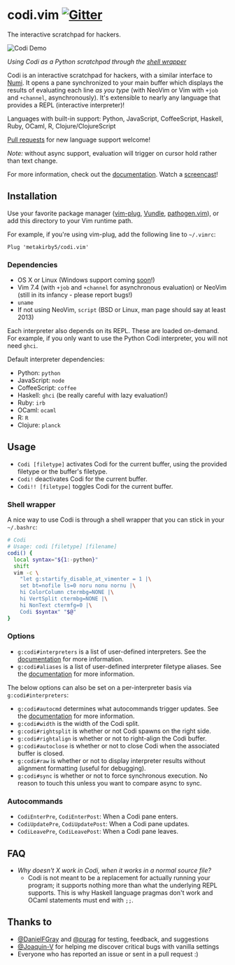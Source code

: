 # codi.vim [![Gitter](https://badges.gitter.im/codi-vim/Lobby.svg)](https://gitter.im/codi-vim/Lobby?utm_source=badge&utm_medium=badge&utm_campaign=pr-badge)

The interactive scratchpad for hackers.

![Codi Demo](https://ptpb.pw/TsaW.gif)

_Using Codi as a Python scratchpad through the
[shell wrapper](#shell-wrapper)_

Codi is an interactive scratchpad for hackers, with a similar interface to
[Numi](https://numi.io). It opens a pane synchronized to your main buffer
which displays the results of evaluating each line *as you type* (with NeoVim
or Vim with `+job` and `+channel`, asynchronously). It's extensible to nearly
any language that provides a REPL (interactive interpreter)!

Languages with built-in support:
Python, JavaScript, CoffeeScript, Haskell, Ruby, OCaml, R, Clojure/ClojureScript

[Pull requests](https://github.com/metakirby5/codi.vim/pulls)
for new language support welcome!

*Note:* without async support, evaluation will trigger on cursor hold rather
than text change.

For more information, check out the [documentation](doc/codi.txt).
Watch a [screencast](https://ptpb.pw/t/~codi)!

## Installation

Use your favorite package manager
([vim-plug](https://github.com/junegunn/vim-plug),
[Vundle](https://github.com/VundleVim/Vundle.vim),
[pathogen.vim](https://github.com/tpope/vim-pathogen)),
or add this directory to your Vim runtime path.

For example, if you're using vim-plug, add the following line to `~/.vimrc`:

```
Plug 'metakirby5/codi.vim'
```

### Dependencies

- OS X or Linux (Windows support coming
  [soon](https://github.com/metakirby5/codi.vim/issues/14)!)
- Vim 7.4 (with `+job` and `+channel` for asynchronous evaluation) or
  NeoVim (still in its infancy - please report bugs!)
- `uname`
- If not using NeoVim, `script` (BSD or Linux, man page should say at least
  2013)

Each interpreter also depends on its REPL. These are loaded on-demand. For
example, if you only want to use the Python Codi interpreter, you will not
need `ghci`.

Default interpreter dependencies:

  - Python:       `python`
  - JavaScript:   `node`
  - CoffeeScript: `coffee`
  - Haskell:      `ghci` (be really careful with lazy evaluation!)
  - Ruby:         `irb`
  - OCaml:        `ocaml`
  - R:            `R`
  - Clojure:      `planck`

## Usage

- `Codi [filetype]` activates Codi for the current buffer, using the provided
  filetype or the buffer's filetype.
- `Codi!` deactivates Codi for the current buffer.
- `Codi!! [filetype]` toggles Codi for the current buffer.

### Shell wrapper

A nice way to use Codi is through a shell wrapper that you can stick in your
`~/.bashrc`:

```sh
# Codi
# Usage: codi [filetype] [filename]
codi() {
  local syntax="${1:-python}"
  shift
  vim -c \
    "let g:startify_disable_at_vimenter = 1 |\
    set bt=nofile ls=0 noru nonu nornu |\
    hi ColorColumn ctermbg=NONE |\
    hi VertSplit ctermbg=NONE |\
    hi NonText ctermfg=0 |\
    Codi $syntax" "$@"
}
```

### Options

- `g:codi#interpreters` is a list of user-defined interpreters.
  See the [documentation](doc/codi.txt) for more information.
- `g:codi#aliases` is a list of user-defined interpreter filetype aliases.
  See the [documentation](doc/codi.txt) for more information.

The below options can also be set on a per-interpreter basis via
`g:codi#interpreters`:

- `g:codi#autocmd` determines what autocommands trigger updates.
  See the [documentation](doc/codi.txt) for more information.
- `g:codi#width` is the width of the Codi split.
- `g:codi#rightsplit` is whether or not Codi spawns on the right side.
- `g:codi#rightalign` is whether or not to right-align the Codi buffer.
- `g:codi#autoclose` is whether or not to close Codi when the associated
  buffer is closed.
- `g:codi#raw` is whether or not to display interpreter results without
  alignment formatting (useful for debugging).
- `g:codi#sync` is whether or not to force synchronous execution. No reason to
  touch this unless you want to compare async to sync.

### Autocommands

- `CodiEnterPre`, `CodiEnterPost`: When a Codi pane enters.
- `CodiUpdatePre`, `CodiUpdatePost`: When a Codi pane updates.
- `CodiLeavePre`, `CodiLeavePost`: When a Codi pane leaves.

## FAQ

- _Why doesn't X work in Codi, when it works in a normal source file?_
  - Codi is not meant to be a replacement for actually running your program;
    it supports nothing more than what the underlying REPL supports. This is
    why Haskell language pragmas don't work and OCaml statements must end with
    `;;`.

## Thanks to

- [@DanielFGray](https://github.com/DanielFGray) and
  [@purag](https://github.com/purag) for testing, feedback, and suggestions
- [@Joaquin-V](https://github.com/Joaquin-V) for helping me discover critical
  bugs with vanilla settings
- Everyone who has reported an issue or sent in a pull request :)
